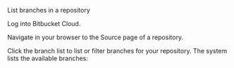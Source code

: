 List branches in a repository

Log into Bitbucket Cloud.

Navigate in your browser to the Source page of a repository.

Click the branch list to list or filter branches for your repository.
The system lists the available branches:
